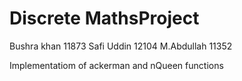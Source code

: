 # Discrete MathsProject

Bushra khan 11873
Safi Uddin 12104
M.Abdullah 11352

Implementatiom of ackerman and nQueen functions
